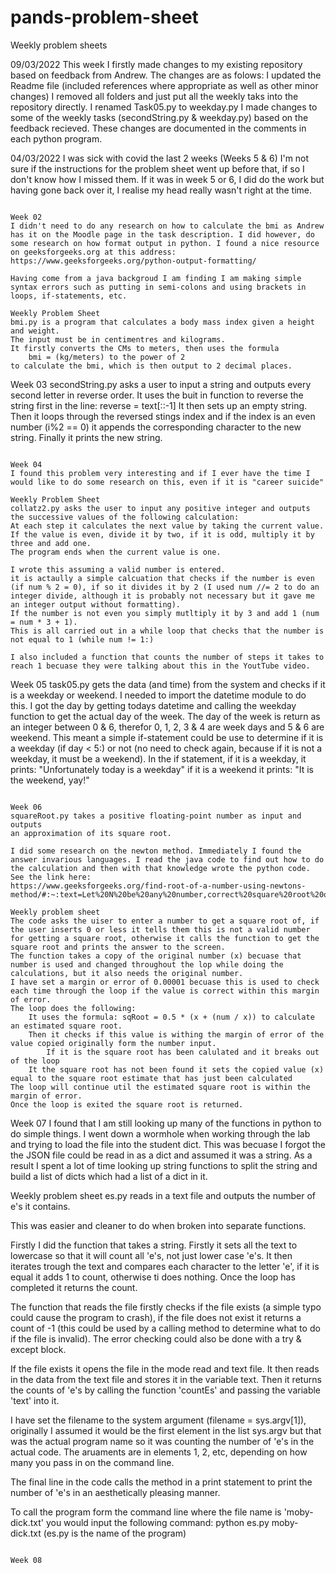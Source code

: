 # pands-problem-sheet
Weekly problem sheets

09/03/2022
This week I firstly made changes to my existing repository based on feedback from Andrew. The changes are as folows:
    I updated the Readme file (included references where appropriate as well as other minor changes)
    I removed all folders and just put all the weekly taks into the repository directly.
    I renamed Task05.py to weekday.py
    I made changes to some of the weekly tasks (secondString.py & weekday.py) based on the feedback recieved. These changes are documented in the comments in each python program.

04/03/2022
I was sick with covid the last 2 weeks (Weeks 5 & 6) I'm not sure if the instructions for the problem sheet went up before that, if so I don't know how I missed them. If it was in week 5 or 6, I did do the work but having gone back over it, I realise my head really wasn't right at the time.

~~~~~~~~~~~~~~~~~~~~~~~~~~~~~~~~~~~~~~~~~~~~~~~~~~~~~~~~~~~~~~~~~~~~~~~~

Week 02
I didn't need to do any research on how to calculate the bmi as Andrew has it on the Moodle page in the task description. I did however, do some research on how format output in python. I found a nice resource on geeksforgeeks.org at this address:
https://www.geeksforgeeks.org/python-output-formatting/

Having come from a java backgroud I am finding I am making simple syntax errors such as putting in semi-colons and using brackets in loops, if-statements, etc.

Weekly Problem Sheet
bmi.py is a program that calculates a body mass index given a height and weight.
The input must be in centimentres and kilograms.
It firstly converts the CMs to meters, then uses the formula
    bmi = (kg/meters) to the power of 2
to calculate the bmi, which is then output to 2 decimal places.

~~~~~~~~~~~~~~~~~~~~~~~~~~~~~~~~~~~~~~~~~~~~~~~~~~~~~~~~~~~~~~~~~~~~~~~~

Week 03
secondString.py asks a user to input a string and outputs every second letter in reverse order.
It uses the buit in function to reverse the string first in the line:
    reverse = text[::-1]
It then sets up an empty string.
Then it loops through the reversed stings index and if the index is an even number (i%2 == 0) it appends the corresponding character to the new string.
Finally it prints the new string.

~~~~~~~~~~~~~~~~~~~~~~~~~~~~~~~~~~~~~~~~~~~~~~~~~~~~~~~~~~~~~~~~~~~~~~~~

Week 04
I found this problem very interesting and if I ever have the time I would like to do some research on this, even if it is "career suicide"

Weekly Problem Sheet
collatz2.py asks the user to input any positive integer and outputs the successive values of the following calculation:
At each step it calculates the next value by taking the current value.
If the value is even, divide it by two, if it is odd, multiply it by three and add one.
The program ends when the current value is one.

I wrote this assuming a valid number is entered.
it is actaully a simple calcuation that checks if the number is even (if num % 2 = 0), if so it divides it by 2 (I used num //= 2 to do an integer divide, although it is probably not necessary but it gave me an integer output without formatting).
If the number is not even you simply mutltiply it by 3 and add 1 (num = num * 3 + 1).
This is all carried out in a while loop that checks that the number is not equal to 1 (while num != 1:)

I also included a function that counts the number of steps it takes to reach 1 becuase they were talking about this in the YoutTube video.

~~~~~~~~~~~~~~~~~~~~~~~~~~~~~~~~~~~~~~~~~~~~~~~~~~~~~~~~~~~~~~~~~~~~~~~~

Week 05
task05.py gets the data (and time) from the system and checks if it is a weekday or weekend.
I needed to import the datetime module to do this. I got the day by getting todays datetime and calling the weekday function to get the actual day of the week.
The day of the week is return as an integer between 0 & 6, therefor 0, 1, 2, 3 & 4 are week days and 5 & 6 are weekend.
This meant a simple if-statement could be use to determine if it is a weekday (if day < 5:) or not (no need to check again, because if it is not a weekday, it must be a weekend).
In the if statement, if it is a weekday, it prints:
    "Unfortunately today is a weekday"
if it is a weekend it prints:
    "It is the weekend, yay!"

~~~~~~~~~~~~~~~~~~~~~~~~~~~~~~~~~~~~~~~~~~~~~~~~~~~~~~~~~~~~~~~~~~~~~~~~

Week 06
squareRoot.py takes a positive floating-point number as input and outputs
an approximation of its square root.

I did some research on the newton method. Immediately I found the answer invarious languages. I read the java code to find out how to do the calculation and then with that knowledge wrote the python code. See the link here:
https://www.geeksforgeeks.org/find-root-of-a-number-using-newtons-method/#:~:text=Let%20N%20be%20any%20number,correct%20square%20root%20of%20N.

Weekly problem sheet
The code asks the uiser to enter a number to get a square root of, if the user inserts 0 or less it tells them this is not a valid number for getting a square root, otherwise it calls the function to get the square root and prints the answer to the screen.
The function takes a copy of the original number (x) becuase that number is used and changed throughout the lop while doing the calculations, but it also needs the original number.
I have set a margin or error of 0.00001 becuase this is used to check each time through the loop if the value is correct within this margin of error.
The loop does the following:
    It uses the formula: sqRoot = 0.5 * (x + (num / x)) to calculate an estimated square root.
    Then it checks if this value is withing the margin of error of the value copied originally form the number input.
        If it is the square root has been calulated and it breaks out of the loop
    It the square root has not been found it sets the copied value (x) equal to the square root estimate that has just been calculated
The loop will continue util the estimated square root is within the margin of error.
Once the loop is exited the square root is returned.

~~~~~~~~~~~~~~~~~~~~~~~~~~~~~~~~~~~~~~~~~~~~~~~~~~~~~~~~~~~~~~~~~~~~~~~~

Week 07
I found that I am still looking up many of the functions in python to do simple things. I went down a wormhole when working through the lab and trying to load the file into the student dict. This was becuase I forgot the the JSON file could be read in as a dict and assumed it was a string. As a result I spent a lot of time looking up string functions to split the string and build a list of dicts which had a list of a dict in it.

Weekly problem sheet
es.py reads in a text file and outputs the number of e's it contains.

This was easier and cleaner to do when broken into separate functions.

Firstly I did the function that takes a string.
Firstly it sets all the text to lowercase so that it will count all 'e's, not just lower case 'e's.
It then iterates trough the text and compares each character to the letter 'e', if it is equal it adds 1 to count, otherwise ti does nothing.
Once the loop has completed it returns the count.

The function that reads the file firstly checks if the file exists (a simple typo could cause the program to crash), if the file does not exist it returns a count of -1 (this could be used by a calling method to determine what to do if the file is invalid). The error checking could also be done with a try & except block.

If the file exists it opens the file in the mode read and text file. It then reads in the data from the text file and stores it in the variable text.
Then it returns the counts of 'e's by calling the function 'countEs' and passing the variable 'text' into it.

I have set the filename to the system argument (filename = sys.argv[1]), originally I assumed it would be the first element in the list sys.argv but that was the actual program name so it was counting the number of 'e's in the actual code. The aruaments are in elements 1, 2, etc, depending on how many you pass in on the command line.

The final line in the code calls the method in a print statement to print the number of 'e's in an aesthetically pleasing manner.

To call the program form the command line where the file name is 'moby-dick.txt' you would input the following command:
    python es.py moby-dick.txt
(es.py is the name of the program)

~~~~~~~~~~~~~~~~~~~~~~~~~~~~~~~~~~~~~~~~~~~~~~~~~~~~~~~~~~~~~~~~~~~~~~~~

Week 08
